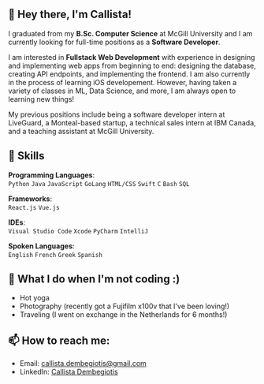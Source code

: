 ## 👋 Hey there, I'm Callista!

I graduated from my **B.Sc. Computer Science** at McGill University and I am currently looking for full-time positions as a **Software Developer**. 

I am interested in **Fullstack Web Development** with experience in designing and implementing web apps from beginning to end: designing the database, creating API endpoints, and implementing the frontend. I am also currently in the process of learning iOS developement. However, having taken a variety of classes in ML, Data Science, and more, I am always open to learning new things! 

My previous positions include being a software developer intern at LiveGuard, a Monteal-based startup, a technical sales intern at IBM Canada, and a teaching assistant at McGill University. 


## 🚀 **Skills**

**Programming Languages**:  
`Python` `Java` `JavaScript` `GoLang` `HTML/CSS` `Swift` `C` `Bash` `SQL`

**Frameworks**:  
`React.js` `Vue.js`

**IDEs**:  
`Visual Studio Code` `Xcode` `PyCharm` `IntelliJ`

**Spoken Languages**:  
`English` `French` `Greek` `Spanish`


## 🌟 What I do when I'm not coding :)
- Hot yoga
- Photography (recently got a Fujifilm x100v that I've been loving!)
- Traveling (I went on exchange in the Netherlands for 6 months!)

## 📫 **How to reach me**:
- Email: [callista.dembegiotis@gmail.com](mailto:callista.dembegiotis@gmail.com)
- LinkedIn: [Callista Dembegiotis](https://linkedin.com/in/callista-dembegiotis)

<!--
## My Github Stats
[Anurag's GitHub stats](https://github-readme-stats.vercel.app/api?username=callistadem&show_icons=true&theme=radical)



<!--
**Callistadem/Callistadem** is a ✨ _special_ ✨ repository because its `README.md` (this file) appears on your GitHub profile.

Here are some ideas to get you started:

- 🔭 I’m currently working on ...
- 🌱 I’m currently learning ...
- 👯 I’m looking to collaborate on ...
- 🤔 I’m looking for help with ...
- 💬 Ask me about ...
- 📫 How to reach me: ...
- 😄 Pronouns: ...
- ⚡ Fun fact: ...
-->
